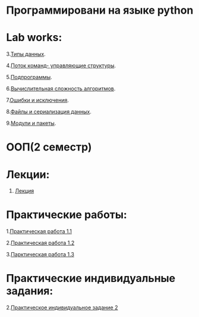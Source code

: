 # Программировани на языке python

# Lab works:

3.[Типы данных](Labprog3.ipynb).

4.[Поток команд- управляющие структуры](Lab4prog.ipynb).

5.[Подпрограммы](popov_lablab5.ipynb).

6.[Вычислительная сложность алгоритмов](Копия_блокнота_%22popov_lablabb6_ipynb%22.ipynb).

7.[Ошибки и исключения](Lab7.ipynb).

8.[Файлы и сериализация данных]().

9.[Модули и пакеты]().

# ООП(2 семестр) 

# Лекции:

1. [Лекция](лекция.ipynb)

# Практические работы:

1.[Практическая работа 1.1](1_1_practi.ipynb)

2.[Практическая работа 1.2](1_2ppv.ipynb)

3.[Парктическая работа 1.3]()

# Практические индивидуальные задания:
2.[Практическое индивидуальное задание 2]()

